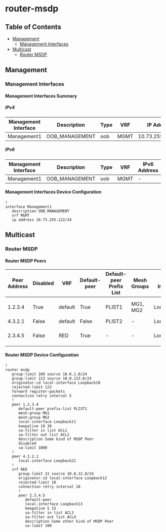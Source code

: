 # router-msdp

## Table of Contents

- [Management](#management)
  - [Management Interfaces](#management-interfaces)
- [Multicast](#multicast)
  - [Router MSDP](#router-msdp-1)

## Management

### Management Interfaces

#### Management Interfaces Summary

##### IPv4

| Management Interface | Description | Type | VRF | IP Address | Gateway |
| -------------------- | ----------- | ---- | --- | ---------- | ------- |
| Management1 | OOB_MANAGEMENT | oob | MGMT | 10.73.255.122/24 | 10.73.255.2 |

##### IPv6

| Management Interface | Description | Type | VRF | IPv6 Address | IPv6 Gateway |
| -------------------- | ----------- | ---- | --- | ------------ | ------------ |
| Management1 | OOB_MANAGEMENT | oob | MGMT | - | - |

#### Management Interfaces Device Configuration

```eos
!
interface Management1
   description OOB_MANAGEMENT
   vrf MGMT
   ip address 10.73.255.122/24
```

## Multicast

### Router MSDP

#### Router MSDP Peers

| Peer Address | Disabled | VRF | Default-peer | Default-peer Prefix List | Mesh Groups | Local Interface | Description | Inbound SA Filter | Outbound SA Filter |
| ------------ | -------- | --- | ------------ | ------------------------ | ----------- | --------------- | ----------- | ----------------- | ------------------ |
| 1.2.3.4 | True | default | True | PLIST1 | MG1, MG2 | Loopback11 | Some kind of MSDP Peer | ACL1 | ACL2 |
| 4.3.2.1 | False | default | False | PLIST2 | - | Loopback21 | - | - | - |
| 2.3.4.5 | False | RED | True | - | - | Loopback13 | Some other kind of MSDP Peer | ACL3 | ACL4 |

#### Router MSDP Device Configuration

```eos
!
router msdp
   group-limit 100 source 10.0.1.0/24
   group-limit 123 source 10.0.123.0/24
   originator-id local-interface Loopback10
   rejected-limit 123
   forward register-packets
   connection retry interval 5
   !
   peer 1.2.3.4
      default-peer prefix-list PLIST1
      mesh-group MG1
      mesh-group MG2
      local-interface Loopback11
      keepalive 10 30
      sa-filter in list ACL1
      sa-filter out list ACL2
      description Some kind of MSDP Peer
      disabled
      sa-limit 1000
   !
   peer 4.3.2.1
      local-interface Loopback21
   !
   vrf RED
      group-limit 22 source 10.0.22.0/24
      originator-id local-interface Loopback12
      rejected-limit 10
      connection retry interval 10
      !
      peer 2.3.4.5
         default-peer
         local-interface Loopback13
         keepalive 5 15
         sa-filter in list ACL3
         sa-filter out list ACL4
         description Some other kind of MSDP Peer
         sa-limit 100
```
